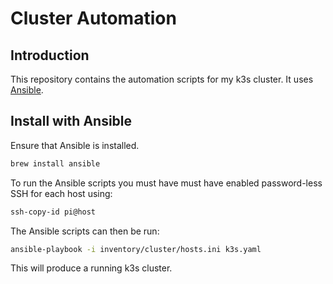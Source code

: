 # Cluster Automation

## Introduction

This repository contains the automation scripts for my k3s cluster.
It uses [Ansible](https://www.ansible.com).

## Install with Ansible

Ensure that Ansible is installed.

```bash
brew install ansible
```

To run the Ansible scripts you must have must have enabled password-less SSH for each host using:
```bash
ssh-copy-id pi@host
```

The Ansible scripts can then be run:

```bash
ansible-playbook -i inventory/cluster/hosts.ini k3s.yaml
```

This will produce a running k3s cluster.

